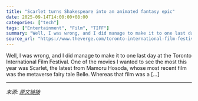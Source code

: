 ```yaml
---
title: "Scarlet turns Shakespeare into an animated fantasy epic"
date: 2025-09-14T14:00:00+08:00
categories: ["tech"]
tags: ["Entertainment", "Film", "TIFF"]
summary: "Well, I was wrong, and I did manage to make it to one last day at the Toronto International Film Festival. One of the movies I wanted to see the most this year was Scarlet, the latest from Mamoru Hoso"
source_url: "https://www.theverge.com/toronto-international-film-festival/777609/tiff-2025-reviews-scarlet-project-y-sentimental-value"
---
```


Well, I was wrong, and I did manage to make it to one last day at the Toronto International Film Festival. One of the movies I wanted to see the most this year was Scarlet, the latest from Mamoru Hosoda, whose most recent film was the metaverse fairy tale Belle. Whereas that film was a [&#8230;]

---

*来源: [原文链接](https://www.theverge.com/toronto-international-film-festival/777609/tiff-2025-reviews-scarlet-project-y-sentimental-value)*
